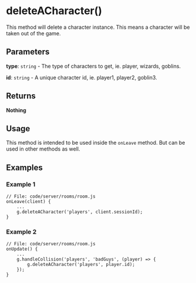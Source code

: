 # deleteACharacter()

This method will delete a character instance. This means a character will be taken out of the game.

## Parameters

**type**: `string` - The type of characters to get, ie. player, wizards, goblins.

**id**: `string` - A unique character id, ie. player1, player2, goblin3.
​

## Returns

**Nothing**
​

## Usage

This method is intended to be used inside the `onLeave` method. But can be used in other methods as well.
​

## Examples

### Example 1

```
// File: code/server/rooms/room.js
onLeave(client) {
	...
	g.deleteACharacter('players', client.sessionId);
}
```

### Example 2

```
// File: code/server/rooms/room.js
onUpdate() {
	...
	g.handleCollision('players', 'badGuys', (player) => {
		g.deleteACharacter('players', player.id);
	});
}
```
